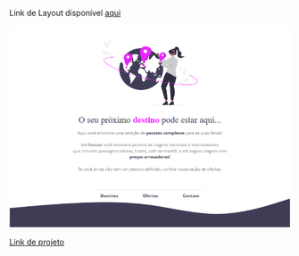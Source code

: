 Link de Layout disponível [aqui](https://www.figma.com/file/6W25igQjkC6EdiJ1UyQ9Gt/Projeto01-Extra-(Copy)?node-id=1%3A2&t=wn8jGlCRVW4RfkMZ-0)


![Prewiel](./img/Prewiel.png)

[Link de projeto](https://patyalvesena.github.io/2.-Desafio-Extra/)
